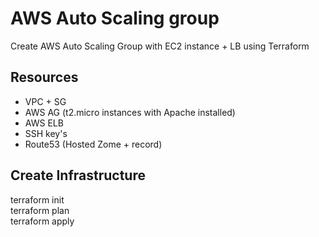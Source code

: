 # AWS Auto Scaling group
Create AWS Auto Scaling Group with EC2 instance + LB using Terraform

## Resources
- VPC + SG
- AWS AG (t2.micro instances with Apache installed)
- AWS ELB
- SSH key's
- Route53 (Hosted Zome + record)

## Create Infrastructure
terraform init  
terraform plan  
terraform apply 